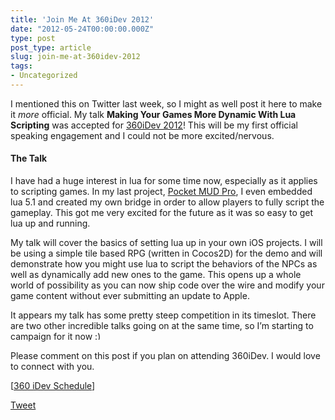 ```yaml
---
title: 'Join Me At 360iDev 2012'
date: "2012-05-24T00:00:00.000Z"
type: post 
post_type: article
slug: join-me-at-360idev-2012
tags: 
- Uncategorized
---
```

I mentioned this on Twitter last week, so I might as well post it here to make it *more* official. My talk **Making Your Games More Dynamic With Lua Scripting** was accepted for [360iDev 2012][1]! This will be my first official speaking engagement and I could not be more excited/nervous.

#### The Talk

I have had a huge interest in lua for some time now, especially as it applies to scripting games. In my last project, [Pocket MUD Pro][2], I even embedded lua 5.1 and created my own bridge in order to allow players to fully script the gameplay. This got me very excited for the future as it was so easy to get lua up and running.

My talk will cover the basics of setting lua up in your own iOS projects. I will be using a simple tile based RPG (written in Cocos2D) for the demo and will demonstrate how you might use lua to script the behaviors of the NPCs as well as dynamically add new ones to the game. This opens up a whole world of possibility as you can now ship code over the wire and modify your game content without ever submitting an update to Apple.

It appears my talk has some pretty steep competition in its timeslot. There are two other incredible talks going on at the same time, so I&#8217;m starting to campaign for it now <img src="http://brandontreb.com/wp-includes/images/smilies/simple-smile.png" alt=":)" class="wp-smiley" style="height: 1em; max-height: 1em;" />

Please comment on this post if you plan on attending 360iDev. I would love to connect with you.

[[360 iDev Schedule][3]]

<div style="">
  <a href="http://twitter.com/share" class="twitter-share-button" data-count="horizontal" data-text="Join Me At 360iDev 2012" data-url="http://brandontreb.com/join-me-at-360idev-2012"  data-via="brandontreb" data-related="brandontreb:">Tweet</a>
</div>

 [1]: http://360idev.com/
 [2]: http://itunes.apple.com/us/app/pocket-mud-pro/id511678455?mt=8
 [3]: http://360idev.com/schedule